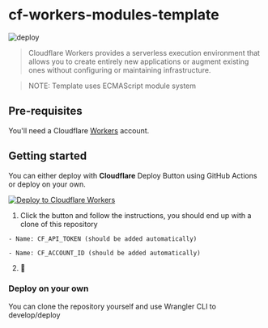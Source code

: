 # cf-workers-modules-template

![deploy](https://github.com/daliborgogic/cf-workers-modules-template/workflows/deploy.yml/badge.svg)

> Cloudflare Workers provides a serverless execution environment that allows you to create entirely new applications or augment existing ones without configuring or maintaining infrastructure.

> NOTE: Template uses ECMAScript module system 

## Pre-requisites

You'll need a Cloudflare [Workers](https://dash.cloudflare.com/sign-up/workers) account.

## Getting started

You can either deploy with **Cloudflare** Deploy Button using GitHub Actions or deploy on your own.

[![Deploy to Cloudflare Workers](https://deploy.workers.cloudflare.com/button)](https://deploy.workers.cloudflare.com/?url=https://github.com/daliborgogic/cf-workers-modules-template)

1. Click the button and follow the instructions, you should end up with a clone of this repository

```text
- Name: CF_API_TOKEN (should be added automatically)

- Name: CF_ACCOUNT_ID (should be added automatically)
```

2. 🎉

### Deploy on your own

You can clone the repository yourself and use Wrangler CLI to develop/deploy






